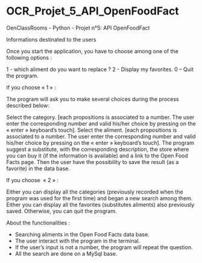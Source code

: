# OCR_Projet_5_API_OpenFoodFact
OenClassRooms - Python - Projet n°5: API OpenFoodFact

Informations destinated to the users

Once you start the application, you have to choose among  one of the following options :

1 - which aliment do you want to replace ?
2 - Display my favorites.
0 – Quit the program.

If you choose « 1 » :

The program will ask you to make several choices during the process described below:

Select the category. [each propositions is associated to a number. The user enter the corresponding number and valid his/her choice by pressing on the « enter » keyboard’s touch].
Select the aliment. [each propositions is associated to a number. The user enter the corresponding number and valid his/her choice by pressing on the « enter » keyboard’s touch].
The program suggest a substitute, with the corresponding description, the store where you can buy it (if the information is available) and a link to the Open Food Facts page.
Then the user have the possibility to save the result (as a favorite) in the data base.


If you choose  « 2 » :

Either you can display all the categories (previously recorded when the program was used for the first time) and began a new search among them.
Either you can display all the favorites (substitutes aliments) also previously saved.
Otherwise, you can quit the program.


About the functionalities :
- Searching aliments in the Open Food Facts data base.
- The user interact with the program in the terminal.
- If the user’s input is not a number, the program will repeat the question.
- All the search are done on a  MySql base.


